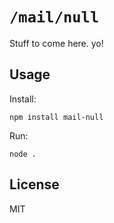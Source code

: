 # ``/mail/null`` #
Stuff to come here. yo!

## Usage ##
Install:
```
npm install mail-null
```
Run:
```
node .
```

## License ##
MIT